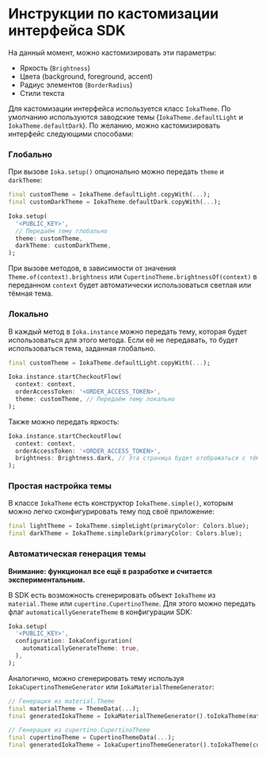 # Инструкции по кастомизации интерфейса SDK

На данный момент, можно кастомизировать эти параметры:

- Яркость (`Brightness`)
- Цвета (background, foreground, accent)
- Радиус элементов (`BorderRadius`)
- Стили текста

Для кастомизации интерфейса используется класс `IokaTheme`. По умолчанию 
используются заводские темы (`IokaTheme.defaultLight` и 
`IokaTheme.defaultDark`). По желанию, можно кастомизировать интерфейс 
следующими способами:

### Глобально

При вызове `Ioka.setup()` опционально можно передать `theme` и `darkTheme`:

```dart
final customTheme = IokaTheme.defaultLight.copyWith(...);
final customDarkTheme = IokaTheme.defaultDark.copyWith(...);

Ioka.setup(
  '<PUBLIC_KEY>', 
  // Передаём тему глобально
  theme: customTheme,
  darkTheme: customDarkTheme, 
);
```

При вызове методов, в зависимости от значения `Theme.of(context).brightness` или
`CupertinoTheme.brightnessOf(context)` в переданном `context` будет 
автоматически использоваться светлая или тёмная тема.

### Локально

В каждый метод в `Ioka.instance` можно передать тему, которая будет 
использоваться для этого метода. Если её не передавать, то будет использоваться 
тема, заданная глобально.

```dart
final customTheme = IokaTheme.defaultLight.copyWith(...);

Ioka.instance.startCheckoutFlow(
  context: context,
  orderAccessToken: '<ORDER_ACCESS_TOKEN>',
  theme: customTheme, // Передаём тему локально
);
```

Также можно передать яркость:

```dart
Ioka.instance.startCheckoutFlow(
  context: context,
  orderAccessToken: '<ORDER_ACCESS_TOKEN>',
  brightness: Brightness.dark, // Эта страница будет отображаться с тёмной темой
);
```

### Простая настройка темы

В классе `IokaTheme` есть конструктор `IokaTheme.simple()`, которым можно
легко сконфигурировать тему под своё приложение:

```dart
final lightTheme = IokaTheme.simpleLight(primaryColor: Colors.blue);
final darkTheme = IokaTheme.simpleDark(primaryColor: Colors.blue);
```

### Автоматическая генерация темы

**Внимание: функционал все ещё в разработке и считается экспериментальным.**

В SDK есть возможность сгенерировать объект `IokaTheme` из `material.Theme` или
`cupertino.CupertinoTheme`. Для этого можно передать флаг 
`automaticallyGenerateTheme` в конфигурации SDK:

```dart
Ioka.setup(
  '<PUBLIC_KEY>', 
  configuration: IokaConfiguration(
    automaticallyGenerateTheme: true,
  ),
);
```

Аналогично, можно сгенерировать тему используя `IokaCupertinoThemeGenerator` или
`IokaMaterialThemeGenerator`:

```dart
// Генерация из material.Theme
final materialTheme = ThemeData(...);
final generatedIokaTheme = IokaMaterialThemeGenerator().toIokaTheme(materialTheme);

// Генерация из cupertino.CupertinoTheme
final cupertinoTheme = CupertinoThemeData(...);
final generatedIokaTheme = IokaCupertinoThemeGenerator().toIokaTheme(cupertinoTheme);
```

